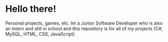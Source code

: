# Hello there!
Personal projects, games, etc.
Im a Junior Software Developer who is also an intern and still in school and this repository is for all of my projects (C#, MySQL, HTML, CSS, JavaScript)

